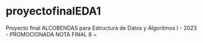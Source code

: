 # proyectofinalEDA1
Proyecto final ALCOBENDAS para Estructura de Datos y Algoritmos I - 2023 - PROMOCIONADA NOTA FINAL 8 ~ 
